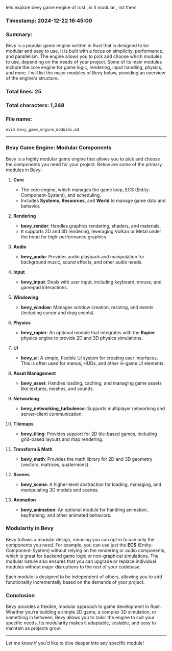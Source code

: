 lets explore bevy game engine of rust , is it modular , list them 

### Timestamp: 2024-12-22 16:45:00

### Summary:
Bevy is a popular game engine written in Rust that is designed to be modular and easy to use. It is built with a focus on simplicity, performance, and parallelism. The engine allows you to pick and choose which modules to use, depending on the needs of your project. Some of its main modules include the core engine for game logic, rendering, input handling, physics, and more. I will list the major modules of Bevy below, providing an overview of the engine's structure.

### Total lines: 25  
### Total characters: 1,248

### File name:
```bash
nvim bevy_game_engine_modules.md
```

---

### Bevy Game Engine: Modular Components

Bevy is a highly modular game engine that allows you to pick and choose the components you need for your project. Below are some of the primary modules in Bevy:

1. **Core**  
   - The core engine, which manages the game loop, ECS (Entity-Component-System), and scheduling.
   - Includes **Systems**, **Resources**, and **World** to manage game data and behavior.

2. **Rendering**  
   - **bevy_render**: Handles graphics rendering, shaders, and materials.
   - It supports 2D and 3D rendering, leveraging Vulkan or Metal under the hood for high-performance graphics.

3. **Audio**  
   - **bevy_audio**: Provides audio playback and manipulation for background music, sound effects, and other audio needs.

4. **Input**  
   - **bevy_input**: Deals with user input, including keyboard, mouse, and gamepad interactions.

5. **Windowing**  
   - **bevy_window**: Manages window creation, resizing, and events (including cursor and drag events).

6. **Physics**  
   - **bevy_rapier**: An optional module that integrates with the **Rapier** physics engine to provide 2D and 3D physics simulations.

7. **UI**  
   - **bevy_ui**: A simple, flexible UI system for creating user interfaces. This is often used for menus, HUDs, and other in-game UI elements.

8. **Asset Management**  
   - **bevy_asset**: Handles loading, caching, and managing game assets like textures, meshes, and sounds.

9. **Networking**  
   - **bevy_networking_turbulence**: Supports multiplayer networking and server-client communication.

10. **Tilemaps**  
    - **bevy_tiling**: Provides support for 2D tile-based games, including grid-based layouts and map rendering.

11. **Transform & Math**  
    - **bevy_math**: Provides the math library for 2D and 3D geometry (vectors, matrices, quaternions).

12. **Scenes**  
    - **bevy_scene**: A higher-level abstraction for loading, managing, and manipulating 3D models and scenes.

13. **Animation**  
    - **bevy_animation**: An optional module for handling animation, keyframing, and other animated behaviors.

### Modularity in Bevy

Bevy follows a modular design, meaning you can opt in to use only the components you need. For example, you can use just the **ECS** (Entity-Component-System) without relying on the rendering or audio components, which is great for backend game logic or non-graphical simulations. The modular nature also ensures that you can upgrade or replace individual modules without major disruptions to the rest of your codebase.

Each module is designed to be independent of others, allowing you to add functionality incrementally based on the demands of your project.

### Conclusion
Bevy provides a flexible, modular approach to game development in Rust. Whether you’re building a simple 2D game, a complex 3D simulation, or something in between, Bevy allows you to tailor the engine to suit your specific needs. Its modularity makes it adaptable, scalable, and easy to maintain as projects grow.

---

Let me know if you'd like to dive deeper into any specific module!
